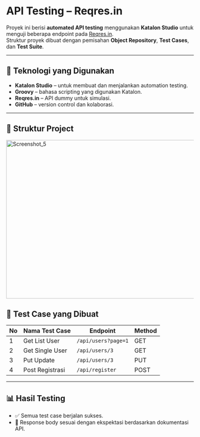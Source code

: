 # API Testing – Reqres.in

Proyek ini berisi **automated API testing** menggunakan **Katalon Studio** untuk menguji beberapa endpoint pada [Reqres.in](https://reqres.in/).  
Struktur proyek dibuat dengan pemisahan **Object Repository**, **Test Cases**, dan **Test Suite**.

---

## 🚀 Teknologi yang Digunakan
- **Katalon Studio** – untuk membuat dan menjalankan automation testing.
- **Groovy** – bahasa scripting yang digunakan Katalon.
- **Reqres.in** – API dummy untuk simulasi.
- **GitHub** – version control dan kolaborasi.

---

## 📂 Struktur Project
<img width="526" height="425" alt="Screenshot_5" src="https://github.com/user-attachments/assets/b9bacef4-7843-4795-a495-38b256c0f05e" />


## 📑 Test Case yang Dibuat
| No | Nama Test Case  | Endpoint                 | Method |
|----|-------------------|------------------------|--------|
| 1  | Get List User     | `/api/users?page=1`    | GET    |
| 2  | Get Single User   | `/api/users/3`         | GET    |
| 3  | Put Update        | `/api/users/3`         | PUT    |
| 4  | Post Registrasi   | `/api/register`        | POST   |

---

## 📊 Hasil Testing
- ✅ Semua test case berjalan sukses.
- 📄 Response body sesuai dengan ekspektasi berdasarkan dokumentasi API.
